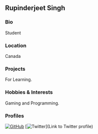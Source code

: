 ## Rupinderjeet Singh

### Bio
Student  

### Location
Canada

### Projects
For Learning.

### Hobbies & Interests
Gaming and Programming.

### Profiles
[![GitHub][github-img]](https://github.com/rupinder199) 
[![Twitter][twitter-img]](Link to Twitter profile)  

<!-- Don't edit the below 2 lines -->
[twitter-img]: https://i.imgur.com/wWzX9uB.png
[github-img]: https://i.imgur.com/9I6NRUm.png
